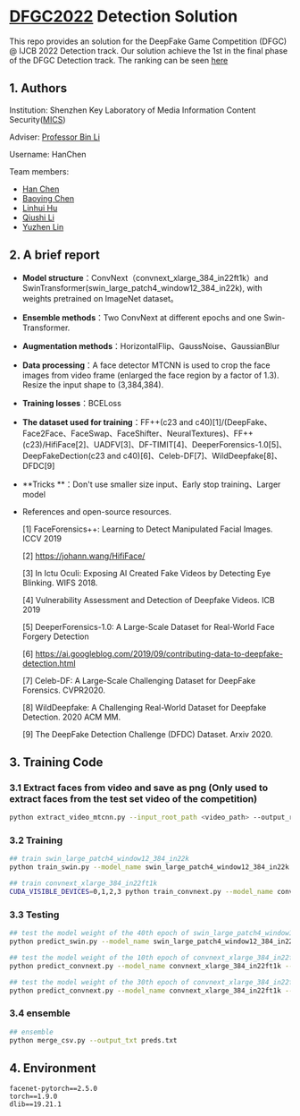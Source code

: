 # [DFGC2022](https://codalab.lisn.upsaclay.fr/competitions/3523#learn_the_details-overview) Detection Solution

This repo provides an solution for the DeepFake Game Competition (DFGC) @ IJCB 2022 Detection track. Our solution achieve the 1st in the final phase of the DFGC Detection track. The ranking can be seen [here](https://codalab.lisn.upsaclay.fr/competitions/3523#learn_the_details-evaluation)

## 1. Authors

Institution: Shenzhen Key Laboratory of Media Information Content Security([MICS](http://media-sec.szu.edu.cn/))

Adviser: [Professor Bin Li](http://media-sec.szu.edu.cn/view/libin105.html) 

Username: HanChen

Team members:
- [Han Chen](https://github.com/chenhanch)
- [Baoying Chen](https://github.com/beibuwandeluori) 
- [Linhui Hu](https://github.com/LinhuiHu)
- [Qiushi Li](https://github.com/Harvest-Li)
- [Yuzhen Lin](https://github.com/Linyuzhen)

## 2. A brief report
- **Model structure**：ConvNext（convnext_xlarge_384_in22ft1k）and SwinTransformer(swin_large_patch4_window12_384_in22k), with weights pretrained on ImageNet dataset。

- **Ensemble methods**：Two ConvNext at different epochs and one Swin-Transformer.

- **Augmentation methods**：HorizontalFlip、GaussNoise、GaussianBlur

- **Data processing**：A face detector MTCNN is used to crop the face images from video frame (enlarged the face region by a factor of 1.3). Resize the input shape to (3,384,384).

- **Training losses**：BCELoss

- **The dataset used for training**：FF++(c23 and c40)[1]/(DeepFake、Face2Face、FaceSwap、FaceShifter、NeuralTextures)、FF++(c23)/HifiFace[2]、UADFV[3]、DF-TIMIT[4]、DeeperForensics-1.0[5]、DeepFakeDection(c23 and c40)[6]、Celeb-DF[7]、WildDeepfake[8]、DFDC[9]

- **Tricks **：Don't use smaller size input、Early stop training、Larger model

- References and open-source resources.

  [1] FaceForensics++: Learning to Detect Manipulated Facial Images. ICCV 2019

  [2] https://johann.wang/HifiFace/

  [3] In Ictu Oculi: Exposing AI Created Fake Videos by Detecting Eye Blinking. WIFS 2018.

  [4] Vulnerability Assessment and Detection of Deepfake Videos. ICB 2019

  [5] DeeperForensics-1.0: A Large-Scale Dataset for Real-World Face Forgery Detection

  [6] https://ai.googleblog.com/2019/09/contributing-data-to-deepfake-detection.html

  [7] Celeb-DF: A Large-Scale Challenging Dataset for DeepFake Forensics. CVPR2020.

  [8] WildDeepfake: A Challenging Real-World Dataset for Deepfake Detection. 2020 ACM MM.

  [9] The DeepFake Detection Challenge (DFDC) Dataset. Arxiv 2020.

## 3. Training Code

### 3.1 Extract faces from video and save as png (Only used to extract faces from the test set video of the competition)

```sh
python extract_video_mtcnn.py --input_root_path <video_path> --output_root_path <saved_image_path> --gpu_id <GPU_ID>
```

### 3.2 Training

```sh
## train swin_large_patch4_window12_384_in22k
python train_swin.py --model_name swin_large_patch4_window12_384_in22k --resolution 384 --gpu_id <GPU_ID>

## train convnext_xlarge_384_in22ft1k
CUDA_VISIBLE_DEVICES=0,1,2,3 python train_convnext.py --model_name convnext_xlarge_384_in22ft1k --resolution 384
```

### 3.3 Testing

```sh
## test the model weight of the 40th epoch of swin_large_patch4_window12_384_in22k
python predict_swin.py --model_name swin_large_patch4_window12_384_in22k --resolution 384 --pre_trained ./save_result/models/swin_large_patch4_window12_384_in22k_40.pth --root_path <saved_image_path> --output_txt ./save_result/pred_swin_large_patch4_window12_384_in22k_40e.txt --gpu_id <GPU_ID>

## test the model weight of the 10th epoch of convnext_xlarge_384_in22ft1k
python predict_convnext.py --model_name convnext_xlarge_384_in22ft1k --resolution 384 --pre_trained ./save_result/models/convnext_xlarge_384_in22ft1k_10.pth --root_path <saved_image_path> --output_txt ./save_result/pred_convnext_xlarge_384_in22ft1k_10e.txt --gpu_id <GPU_ID>

## test the model weight of the 30th epoch of convnext_xlarge_384_in22ft1k
python predict_convnext.py --model_name convnext_xlarge_384_in22ft1k --resolution 384 --pre_trained ./save_result/models/convnext_xlarge_384_in22ft1k_30.pth --root_path <saved_image_path> --output_txt ./save_result/pred_convnext_xlarge_384_in22ft1k_30e.txt --gpu_id <GPU_ID>
```

### 3.4 ensemble

```sh
## ensemble
python merge_csv.py --output_txt preds.txt
```

## 4. Environment

```
facenet-pytorch==2.5.0
torch==1.9.0
dlib==19.21.1
```
